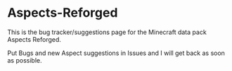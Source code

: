# Aspects-Reforged
This is the bug tracker/suggestions page for the Minecraft data pack Aspects Reforged.

Put Bugs and new Aspect suggestions in Issues and I will get back as soon as possible.
